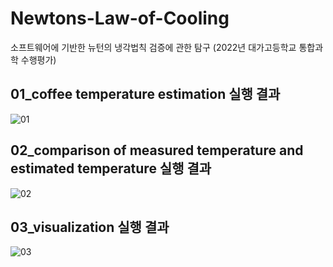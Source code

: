 # Newtons-Law-of-Cooling
소프트웨어에 기반한 뉴턴의 냉각법칙 검증에 관한 탐구 (2022년 대가고등학교 통합과학 수행평가)
## 01_coffee temperature estimation 실행 결과
![01](https://user-images.githubusercontent.com/51428786/173173909-6627d6ee-b865-4b0c-bb7d-20cdcf1cd2b8.PNG)

## 02_comparison of measured temperature and estimated temperature 실행 결과
![02](https://user-images.githubusercontent.com/51428786/173173913-5845c5b0-d72b-4545-a9aa-6e7140f5f82c.PNG)

## 03_visualization 실행 결과
![03](https://user-images.githubusercontent.com/51428786/173173916-b6c7a146-c1e3-4a4e-986d-4e62bdb5a39d.PNG)
